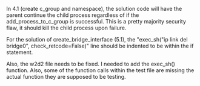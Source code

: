 In 4.1 (create c_group and namespace), the solution code will have the parent continue the child process regardless of if the add_process_to_c_group is successful. This is a pretty majority security flaw, it should kill the child process upon failure.

For the solution of create_bridge_interface (5.1), the "exec_sh("ip link del bridge0", check_retcode=False)" line should be indented to be within the if statement. 

Also, the w2d2 file needs to be fixed. I needed to add the exec_sh() function. Also, some of the function calls within the test file are missing the actual function they are supposed to be testing. 

